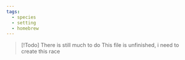 ```yaml
---
tags:
  - species
  - setting
  - homebrew
---
```

> [!Todo] There is still much to do
> This file is unfinished, i need to create this race
